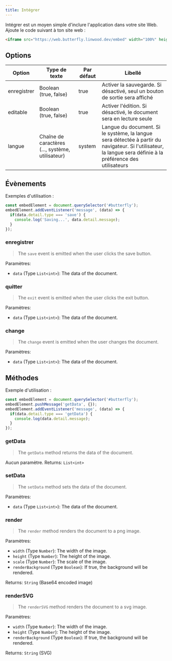 ```yaml
---
title: Intégrer
---
```


Intégrer est un moyen simple d'inclure l'application dans votre site Web.
Ajoute le code suivant à ton site web :

```html
<iframe src="https://web.butterfly.linwood.dev/embed" width="100%" height="500px" allowtransparency="true"></iframe>
```

## Options

| Option      | Type de texte                                                                                                       | Par défaut | Libellé                                                                                                                                                                                      |
| ----------- | ------------------------------------------------------------------------------------------------------------------- | ---------- | -------------------------------------------------------------------------------------------------------------------------------------------------------------------------------------------- |
| enregistrer | Boolean (true, false)                                                                            | true       | Activer la sauvegarde. Si désactivé, seul un bouton de sortie sera affiché                                                                                                   |
| editable    | Boolean (true, false)                                                                            | true       | Activer l'édition. Si désactivé, le document sera en lecture seule                                                                                                           |
| langue      | Chaîne de caractères (..., système, utilisateur) | system     | Langue du document. Si le système, la langue sera détectée à partir du navigateur. Si l'utilisateur, la langue sera définie à la préférence des utilisateurs |

## Évènements

Exemples d'utilisation :

```javascript
const embedElement = document.querySelector('#butterfly');
embedElement.addEventListener('message', (data) => {
  if(data.detail.type === 'save') {
    console.log('Saving...', data.detail.message);
  }
});
```

### enregistrer

> The `save` event is emitted when the user clicks the save button.

Paramètres:

- `data` (Type `List<int>`): The data of the document.

### quitter

> The `exit` event is emitted when the user clicks the exit button.

Paramètres:

- `data` (Type `List<int>`): The data of the document.

### change

> The `change` event is emitted when the user changes the document.

Paramètres:

- `data` (Type `List<int>`): The data of the document.

## Méthodes

Exemple d'utilisation :

```javascript
const embedElement = document.querySelector('#butterfly');
embedElement.pushMessage('getData', {});
embedElement.addEventListener('message', (data) => {
  if(data.detail.type === 'getData') {
    console.log(data.detail.message);
  }
});
```

### getData

> The `getData` method returns the data of the document.

Aucun paramètre.
Returns: `List<int>`

### setData

> The `setData` method sets the data of the document.

Paramètres:

- `data` (Type `List<int>`): The data of the document.

### render

> The `render` method renders the document to a png image.

Paramètres:

- `width` (Type `Number`): The width of the image.
- `height` (Type `Number`): The height of the image.
- `scale` (Type `Number`): The scale of the image.
- `renderBackground` (Type `Boolean`): If true, the background will be rendered.

Returns: `String` (Base64 encoded image)

### renderSVG

> The `renderSVG` method renders the document to a svg image.

Paramètres:

- `width` (Type `Number`): The width of the image.
- `height` (Type `Number`): The height of the image.
- `renderBackground` (Type `Boolean`): If true, the background will be rendered.

Returns: `String` (SVG)
